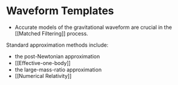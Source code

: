 # Waveform Templates

- Accurate models of the gravitational waveform are crucial in the [[Matched Filtering]] process.



Standard approximation methods include: 
- the post-Newtonian approximation
- [[Eﬀective-one-body]]
- the large-mass-ratio approximation
- [[Numerical Relativity]]